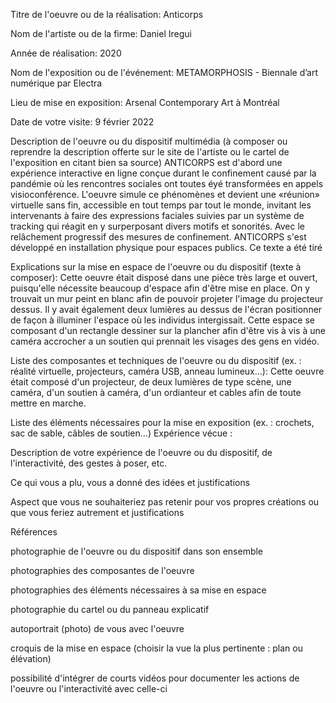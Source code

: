 Titre de l'oeuvre ou de la réalisation: Anticorps

Nom de l'artiste ou de la firme: Daniel Iregui

Année de réalisation: 2020

Nom de l'exposition ou de l'événement: METAMORPHOSIS - Biennale d’art numérique par Electra

Lieu de mise en exposition: Arsenal Contemporary Art à Montréal

Date de votre visite: 9 février 2022

Description de l'oeuvre ou du dispositif multimédia (à composer ou reprendre la description offerte sur le site de l'artiste ou le cartel de l'exposition en citant bien sa source)  ANTICORPS est d'abord une expérience interactive en ligne conçue durant le confinement causé par la pandémie où les rencontres sociales ont toutes éyé transformées en appels visioconférence. L'oeuvre simule ce phénomènes et devient une «réunion» virtuelle sans fin, accessible en tout temps par tout le monde, invitant les intervenants à faire des expressions faciales suivies par un système de tracking qui réagit en y surperposant divers motifs et sonorités. Avec le relâchement progressif des mesures de confinement. ANTICORPS s'est développé en installation physique pour espaces publics. Ce texte a été tiré 

Explications sur la mise en espace de l'oeuvre ou du dispositif (texte à composer): Cette oeuvre était disposé dans une pièce très large et ouvert, puisqu'elle nécessite beaucoup d'espace afin d'être mise en place. On y trouvait un mur peint en blanc afin de pouvoir projeter l'image du projecteur dessus. Il y avait également deux lumières au dessus de l'écran positionner de façon à illuminer l'espace où les individus intergissait. Cette espace se composant d'un rectangle dessiner sur la plancher afin d'être vis à vis à une caméra accrocher a un soutien qui prennait les visages des gens en vidéo.

Liste des composantes et techniques de l'oeuvre ou du dispositif (ex. : réalité virtuelle, projecteurs, caméra USB, anneau lumineux...): Cette oeuvre était composé d'un projecteur, de deux lumières de type scène, une caméra, d'un soutien à caméra, d'un ordianteur et cables afin de toute mettre en marche. 


Liste des éléments nécessaires pour la mise en exposition (ex. : crochets, sac de sable, câbles de soutien...)
Expérience vécue :

Description de votre expérience de l'oeuvre ou du dispositif, de l'interactivité, des gestes à poser, etc.

Ce qui vous a plu, vous a donné des idées et justifications

Aspect que vous ne souhaiteriez pas retenir pour vos propres créations ou que vous feriez autrement et justifications

Références

photographie de l'oeuvre ou du dispositif dans son ensemble

photographies des composantes de l'oeuvre

photographies des éléments nécessaires à sa mise en espace

photographie du cartel ou du panneau explicatif

autoportrait (photo) de vous avec l'oeuvre

croquis de la mise en espace (choisir la vue la plus pertinente : plan ou élévation)

possibilité d'intégrer de courts vidéos pour documenter les actions de l'oeuvre ou l'interactivité avec celle-ci
